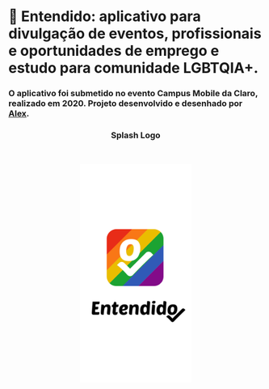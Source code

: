 # 📱 Entendido: aplicativo para divulgação de eventos, profissionais e oportunidades de emprego e estudo para comunidade LGBTQIA+.

### O aplicativo foi submetido no evento Campus Mobile da Claro, realizado em 2020. Projeto desenvolvido e desenhado por <a href="github.com/hiimlex">Alex</a>.

<p align="center">
  <h3 align="center">Splash Logo</h3>
   <br>
   <p align="center">
    <img src="./assets/splash.png"/ width="220px" height="auto">
   </p>
</p>
